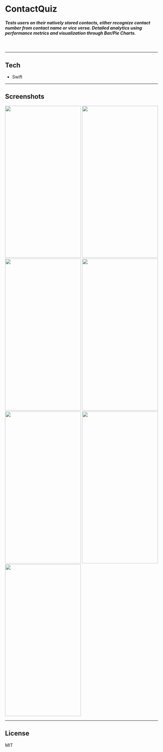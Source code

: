 # **ContactQuiz**

##### *Tests users on their natively stored contacts, either recognize contact number from contact name or vice versa. Detailed analytics using performance metrics and visualization through Bar/Pie Charts.*
&nbsp;

----
## Tech

* Swift

----

## Screenshots


<img src="https://user-images.githubusercontent.com/22425597/223352458-cac15923-4dd5-4aef-ae5e-512516e29ed1.PNG" width="250" height="500">
<img src="https://user-images.githubusercontent.com/22425597/223352470-a1abe6e8-dbcc-4b3e-a905-7f949eedf4ee.jpg" width="250" height="500">
<img src="https://user-images.githubusercontent.com/22425597/223352471-16521a94-61a0-41c2-a3e6-27c42f7d49e5.jpg" width="250" height="500">
<img src="https://user-images.githubusercontent.com/22425597/223352468-f6368667-aa50-4fc1-8e1b-e9ad5ded93b0.jpg" width="250" height="500">
<img src="https://user-images.githubusercontent.com/22425597/223352467-1ab40a95-075f-4d3a-a5ef-045a62178eca.PNG" width="250" height="500">
<img src="https://user-images.githubusercontent.com/22425597/223352463-821db7f8-cd40-49e4-ab53-5f9c4dffc959.PNG" width="250" height="500">
<img src="https://user-images.githubusercontent.com/22425597/223352462-ae9670b0-ad16-4b9e-b530-7cbffd1287b8.PNG" width="250" height="500">

----

## License

MIT
